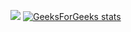 ![](https://leetcard.jacoblin.cool/Aengchoon?ext=heatmap)
[![GeeksForGeeks stats](https://geeks-for-geeks-stats-card.vercel.app/?username=aengchoon)](https://auth.geeksforgeeks.org/user/aengchoon/practice/)
<!--
**AengChoon/AengChoon** is a ✨ _special_ ✨ repository because its `README.md` (this file) appears on your GitHub profile.

Here are some ideas to get you started:

- 🔭 I’m currently working on ...
- 🌱 I’m currently learning ...
- 👯 I’m looking to collaborate on ...
- 🤔 I’m looking for help with ...
- 💬 Ask me about ...
- 📫 How to reach me: ...
- 😄 Pronouns: ...
- ⚡ Fun fact: ...
-->
